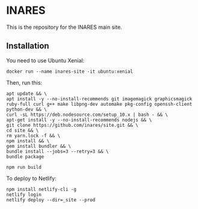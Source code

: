 # INARES

This is the repository for the INARES main site.


## Installation
You need to use Ubuntu Xenial:
```
docker run --name inares-site -it ubuntu:xenial
```

Then, run this:
```
apt update && \
apt install -y --no-install-recommends git imagemagick graphicsmagick ruby-full curl g++ make libpng-dev automake pkg-config openssh-client python-dev && \
curl -sL https://deb.nodesource.com/setup_10.x | bash - && \
apt-get install -y --no-install-recommends nodejs && \
git clone https://github.com/inares/site.git && \
cd site && \
rm yarn.lock -f && \
npm install && \
gem install bundler && \
bundle install --jobs=3 --retry=3 && \
bundle package

npm run build
```

To deploy to Netlify:
```
npm install netlify-cli -g
netlify login
netlify deploy --dir=_site --prod 
```
